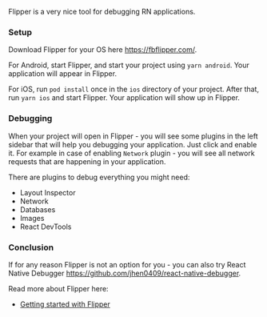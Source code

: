 Flipper is a very nice tool for debugging RN applications.

### Setup

Download Flipper for your OS here https://fbflipper.com/.

For Android, start Flipper, and start your project using `yarn android`.
Your application will appear in Flipper.

For iOS, run `pod install` once in the `ios` directory of your project.
After that, run `yarn ios` and start Flipper. Your application will show up in Flipper.

### Debugging

When your project will open in Flipper - you will see some plugins
in the left sidebar that will help you debugging your application.
Just click and enable it. For example in case of enabling `Network` plugin - you
will see all network requests that are happening in your application.

There are plugins to debug everything you might need:

- Layout Inspector
- Network
- Databases
- Images
- React DevTools

### Conclusion

If for any reason Flipper is not an option for you - you can also
try React Native Debugger https://github.com/jhen0409/react-native-debugger.

Read more about Flipper here:

- [Getting started with Flipper](https://fbflipper.com/docs/getting-started/react-native)
